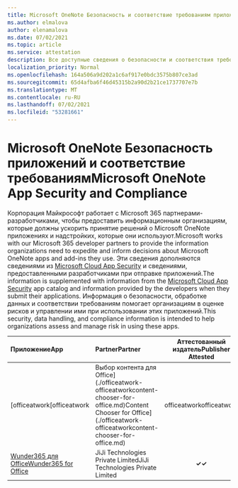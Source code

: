 ```yaml
---
title: Microsoft OneNote Безопасность и соответствие требованиям приложения — все приложения
ms.author: elmalova
author: elenamalova
ms.date: 07/02/2021
ms.topic: article
ms.service: attestation
description: Все доступные сведения о безопасности и соответствия требованиям для всех Microsoft OneNote приложений.
localization_priority: Normal
ms.openlocfilehash: 164a506a9d202a1c6af917e0bdc3575b807ce3ad
ms.sourcegitcommit: 65d4afba6f46d45315b2a90d2b21ce1737707e7b
ms.translationtype: MT
ms.contentlocale: ru-RU
ms.lasthandoff: 07/02/2021
ms.locfileid: "53281661"
---
```

# <a name="microsoft-onenote-app-security-and-compliance"></a><span data-ttu-id="5e5de-103">Microsoft OneNote Безопасность приложений и соответствие требованиям</span><span class="sxs-lookup"><span data-stu-id="5e5de-103">Microsoft OneNote App Security and Compliance</span></span>

<span data-ttu-id="5e5de-104">Корпорация Майкрософт работает с Microsoft 365 партнерами-разработчиками, чтобы предоставить информационным организациям, которые должны ускорить принятие решений о Microsoft OneNote приложениях и надстройких, которые они используют.</span><span class="sxs-lookup"><span data-stu-id="5e5de-104">Microsoft works with our Microsoft 365 developer partners to provide the information organizations need to expedite and inform decisions about Microsoft OneNote apps and add-ins they use.</span></span> <span data-ttu-id="5e5de-105">Эти сведения дополняются сведениями из [Microsoft Cloud App Security](https://www.microsoft.com/en-us/enterprise-mobility-security/cloud-app-security) и сведениями, предоставленными разработчиками при отправке приложений.</span><span class="sxs-lookup"><span data-stu-id="5e5de-105">The information is supplemented with information from the [Microsoft Cloud App Security](https://www.microsoft.com/en-us/enterprise-mobility-security/cloud-app-security) app catalog and information provided by the developers when they submit their applications.</span></span> <span data-ttu-id="5e5de-106">Информация о безопасности, обработке данных и соответствии требованиям помогает организациям в оценке рисков и управлении ими при использовании этих приложений.</span><span class="sxs-lookup"><span data-stu-id="5e5de-106">This security, data handling, and compliance information is intended to help organizations assess and manage risk in using these apps.</span></span>

| <span data-ttu-id="5e5de-107">**Приложение**</span><span class="sxs-lookup"><span data-stu-id="5e5de-107">**App**</span></span> | <span data-ttu-id="5e5de-108">**Partner**</span><span class="sxs-lookup"><span data-stu-id="5e5de-108">**Partner**</span></span> | <span data-ttu-id="5e5de-109">**Аттестованный издатель**</span><span class="sxs-lookup"><span data-stu-id="5e5de-109">**Publisher Attested**</span></span> | <span data-ttu-id="5e5de-110">**Сертифицировано**</span><span class="sxs-lookup"><span data-stu-id="5e5de-110">**Certified**</span></span> |
|:--------|:------------|:----------------------:|:-------------:|
| <span data-ttu-id="5e5de-111">[officeatwork</span><span class="sxs-lookup"><span data-stu-id="5e5de-111">[officeatwork</span></span> | <span data-ttu-id="5e5de-112">Выбор контента для Office](./officeatwork-officeatworkcontent-chooser-for-office.md)</span><span class="sxs-lookup"><span data-stu-id="5e5de-112">Content Chooser for Office](./officeatwork-officeatworkcontent-chooser-for-office.md)</span></span> | <span data-ttu-id="5e5de-113">officeatwork</span><span class="sxs-lookup"><span data-stu-id="5e5de-113">officeatwork</span></span> | <span data-ttu-id="5e5de-114">**✓**</span><span class="sxs-lookup"><span data-stu-id="5e5de-114">**✓**</span></span> | <img alt="Certified application badge" src="../media/certified-badge.png" height="25" width="25" /> |
| [<span data-ttu-id="5e5de-115">Wunder365 для Office</span><span class="sxs-lookup"><span data-stu-id="5e5de-115">Wunder365 for Office</span></span>](./jiji-technologies-private-limited-wunder365-for-office.md) | <span data-ttu-id="5e5de-116">JiJi Technologies Private Limited</span><span class="sxs-lookup"><span data-stu-id="5e5de-116">JiJi Technologies Private Limited</span></span> | <span data-ttu-id="5e5de-117">**✓**</span><span class="sxs-lookup"><span data-stu-id="5e5de-117">**✓**</span></span> |  |

